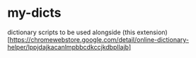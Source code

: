 # my-dicts
dictionary scripts to be used alongside (this extension)[https://chromewebstore.google.com/detail/online-dictionary-helper/lppjdajkacanlmpbbcdkccjkdbpllajb]
